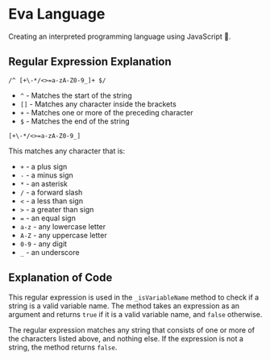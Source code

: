 # Eva Language

Creating an interpreted programming language using JavaScript 🚀.


## Regular Expression Explanation

`/^ [+\-*/<>=a-zA-Z0-9_]+ $/`

- `^` - Matches the start of the string
- `[]` - Matches any character inside the brackets
- `+` - Matches one or more of the preceding character
- `$` - Matches the end of the string

`[+\-*/<>=a-zA-Z0-9_]`

This matches any character that is:
- `+` - a plus sign
- `-` - a minus sign
- `*` - an asterisk
- `/` - a forward slash
- `<` - a less than sign
- `>` - a greater than sign
- `=` - an equal sign
- `a-z` - any lowercase letter
- `A-Z` - any uppercase letter
- `0-9` - any digit
- `_` - an underscore

## Explanation of Code

This regular expression is used in the `_isVariableName` method to check if a string is a valid variable name. The method takes an expression as an argument and returns `true` if it is a valid variable name, and `false` otherwise.

The regular expression matches any string that consists of one or more of the characters listed above, and nothing else. If the expression is not a string, the method returns `false`.
